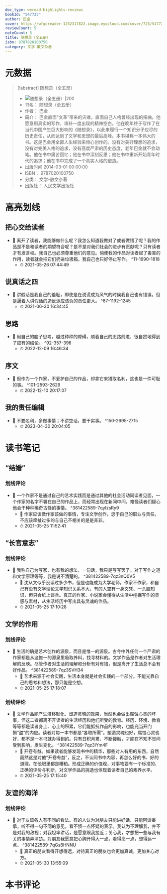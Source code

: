 ```yaml
---
doc_type: weread-highlights-reviews
bookId: "547725"
author: 巴金
cover: https://wfqqreader-1252317822.image.myqcloud.com/cover/725/547725/t7_547725.jpg
reviewCount: 5
noteCount: 5
title: 随想录（全五册）
isbn: 9787020100750
category: 文学-散文杂著
---
```

# 元数据
> [!abstract] 随想录（全五册）
> - ![ 随想录（全五册）|200](https://wfqqreader-1252317822.image.myqcloud.com/cover/725/547725/t7_547725.jpg)
> - 书名： 随想录（全五册）
> - 作者： 巴金
> - 简介： 巴金直面“文革”带来的灾难，直面自己人格曾经出现的扭曲。他愿意用真实的写作，填补一度出现的精神空白。他在晚年终于写作了在当代中国产生巨大影响的《随想录》，以此来履行一个知识分子应尽的历史责任，从而达到了文学和思想的最后高峰。本书堪称一本伟大的书。这是巴金用全部人生经验来倾心创作的。没有对美好理想的追求，没有对完美人格的追求，没有高度严肃的历史态度，老年巴金就不会动笔。他在书中痛苦回忆；他在书中深刻反思；他在书中重新开始青年时代的追求；他在书中完成了一个真实人格的塑造。
> - 出版时间 2014-03-01 00:00:00
> - ISBN： 9787020100750
> - 分类： 文学-散文杂著
> - 出版社： 人民文学出版社

# 高亮划线

## 把心交给读者


- 📌 离开了读者，我能够做什么呢？我怎么知道我做对了或者做错了呢？我的作品是不是和读者的期望符合呢？是不是对我们社会的进步有贡献呢？只有读者才有发言权。我自己也必须尊重他们的意见。倘使我的作品对读者起了毒害的作用，读者就会把它们扔进垃圾箱，我自己也只好停止写作。 ^11-1690-1818
    - ⏱ 2021-05-26 07:44:49 
## 说真话之四


- 📌 讲假话是我自己的羞耻，即使是在说谎成为风气的时候我自己也有错误，但是逼着人讲假话的造反派应该负的责任更大。 ^87-1192-1245
    - ⏱ 2021-06-30 16:34:45 
## 思路


- 📌 用自己的脑子思考，越过种种的障碍，顺着自己的思路前进，很自然地得到了应有的结论。 ^92-357-398
    - ⏱ 2022-12-09 16:46:34 
## 序文


- 📌 但作为一个作家，不爱护自己的作品，却拿它来猎取名利，这也是一件可耻的事。 ^101-2593-2629
    - ⏱ 2022-12-10 20:17:07 
## 我的责任编辑


- 📌 不要名利，多做事情；不讲空话，要干实事。 ^150-2695-2715
    - ⏱ 2023-04-30 20:04:05 
# 读书笔记

## “结婚”

### 划线评论
- 📌 一个作家不是通过自己的艺术实践而是通过其他的社会活动同读者见面，一个作家的名字不署在自己的作品上，而经常出现在新闻中间，难怪读者们疑心他会干种种稀奇古怪的事情。  ^381422589-7qyIzsRy9
    - 💭 作家应该做作家该做的事情，专注文学创作，忠于自己的职业与责任，不应该牵扯过多的与自己不相关的是是非非。
    - ⏱ 2021-05-25 11:52:41
   
## “长官意志”

### 划线评论
- 📌 我称自己为写家，也有我的想法，一句话，我只是写写罢了。对于写作之道和文学原理等等，我是说不清楚的。  ^381422589-7qz3nQ0V5
    - 💭 沈从文似乎没读过多少书，但是也能成为大学老师。作家不作家，和自己有没有文学理论文学知识关系不大，有的人空有一身文凭、一头脑知识，但只会纸上谈兵。真正的作家、小说家会懂得从生活中挖掘写作的灵感与素材，从生活经历中写出具有灵魂的作品。
    - ⏱ 2021-05-25 17:10:28
   
## 文学的作用

### 划线评论
- 📌 生活的确是艺术创作的源泉，而且是惟一的源泉。古今中外任何一个严肃的作家都是从这惟一的源泉里吸取养料，找寻材料的。文学作品是作者对生活理解的反映。尽管作者对生活的理解和分析有对有错，但是离开了生活总不会有好作品。  ^381422589-7qz3SVH34
    - 💭 艺术来源于社会实践，生活本身就是社会实践的一个部分。不能光靠自己的思考和想法，那只能是空想。
    - ⏱ 2021-05-25 17:18:07

### 划线评论
- 📌 文学作品能产生潜移默化、塑造灵魂的效果，当然也会做出腐蚀心灵的坏事，但这二者都离不开读者的生活经历和他们所受的教育。经历、环境、教育等等都是读者身上、心上的积累，它们能抵抗作品的影响，也能充当开门揖“盗”的内应。读者对每一本书都是“各取所需”。塑造灵魂也好，腐蚀心灵也好，都不是一本书就办得到的。只有日积月累、不断接触，才能在不知不觉间受到影响，发生变化。  ^381422589-7qz3IYm4F
    - 💭 开卷有益。如果读者能够发现书中的精华，那些对人有用的东西，自然而然这是对他“开卷有益”，反之，不认同书中内容，再怎么好的书、好的道理，在他眼里都是糟粕。形成正确的价值观，对事物要有一个标准的、正确的评价与判断，对文学作品的挑选也体现着读者自己的素养水平。
    - ⏱ 2021-05-25 17:15:40
   
## 友谊的海洋

### 划线评论
- 📌 对于友谊各人有不同的看法。有的人认为对朋友只能讲好话、只能阿谀奉承，听不得一句不同的意见，看不惯一点怀疑的表示。我认为不理解我，并不是对我的敌视；对我坦率讲话，是愿意跟我接近；关心我，才想把一些与我有关的事情弄清楚。对朋友我愿意把心胸开得大一点，看得高一点，想得远一点。  ^381422589-7qGs8HNNU
    - 💭 真正的朋友看得开想得远，对待真正的朋友也会更加真诚，更加关心对方。
    - ⏱ 2021-05-30 13:55:09
   
# 本书评论
